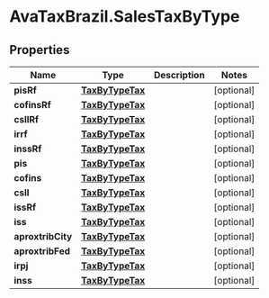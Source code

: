# AvaTaxBrazil.SalesTaxByType

## Properties
Name | Type | Description | Notes
------------ | ------------- | ------------- | -------------
**pisRf** | [**TaxByTypeTax**](TaxByTypeTax.md) |  | [optional] 
**cofinsRf** | [**TaxByTypeTax**](TaxByTypeTax.md) |  | [optional] 
**csllRf** | [**TaxByTypeTax**](TaxByTypeTax.md) |  | [optional] 
**irrf** | [**TaxByTypeTax**](TaxByTypeTax.md) |  | [optional] 
**inssRf** | [**TaxByTypeTax**](TaxByTypeTax.md) |  | [optional] 
**pis** | [**TaxByTypeTax**](TaxByTypeTax.md) |  | [optional] 
**cofins** | [**TaxByTypeTax**](TaxByTypeTax.md) |  | [optional] 
**csll** | [**TaxByTypeTax**](TaxByTypeTax.md) |  | [optional] 
**issRf** | [**TaxByTypeTax**](TaxByTypeTax.md) |  | [optional] 
**iss** | [**TaxByTypeTax**](TaxByTypeTax.md) |  | [optional] 
**aproxtribCity** | [**TaxByTypeTax**](TaxByTypeTax.md) |  | [optional] 
**aproxtribFed** | [**TaxByTypeTax**](TaxByTypeTax.md) |  | [optional] 
**irpj** | [**TaxByTypeTax**](TaxByTypeTax.md) |  | [optional] 
**inss** | [**TaxByTypeTax**](TaxByTypeTax.md) |  | [optional] 


